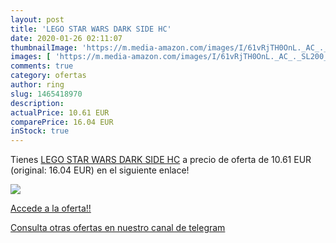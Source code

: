 ```yaml
---
layout: post
title: 'LEGO STAR WARS DARK SIDE HC'
date: 2020-01-26 02:11:07
thumbnailImage: 'https://m.media-amazon.com/images/I/61vRjTH0OnL._AC_._SL200_.jpg'
images: [ 'https://m.media-amazon.com/images/I/61vRjTH0OnL._AC_._SL200_.jpg' ]
comments: true
category: ofertas
author: ring
slug: 1465418970
description:
actualPrice: 10.61 EUR
comparePrice: 16.04 EUR
inStock: true
---
```


Tienes [LEGO STAR WARS DARK SIDE HC](https://www.amazon.com/dp/1465418970/?tag=redken08-20) a precio de oferta de 10.61 EUR (original: 16.04 EUR) en el siguiente enlace!

[![](https://m.media-amazon.com/images/I/61vRjTH0OnL._AC_._SL200_.jpg)](https://www.amazon.com/dp/1465418970/?tag=redken08-20)

[Accede a la oferta!!](https://www.amazon.com/dp/1465418970/?tag=redken08-20)

[Consulta otras ofertas en nuestro canal de telegram](https://t.me/s/ofertas25)
